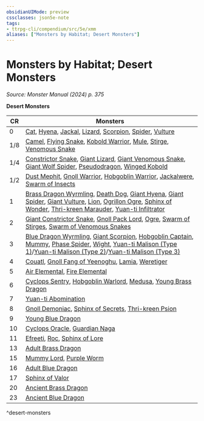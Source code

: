 ```yaml
---
obsidianUIMode: preview
cssclasses: json5e-note
tags:
- ttrpg-cli/compendium/src/5e/xmm
aliases: ["Monsters by Habitat; Desert Monsters"]
---
```

# Monsters by Habitat; Desert Monsters
*Source: Monster Manual (2024) p. 375* 

**Desert Monsters**

| CR | Monsters |
|----|----------|
| 0 | [Cat](2-Mechanics/CLI/bestiary/beast/cat-xmm.md), [Hyena](2-Mechanics/CLI/bestiary/beast/hyena-xmm.md), [Jackal](2-Mechanics/CLI/bestiary/beast/jackal-xmm.md), [Lizard](2-Mechanics/CLI/bestiary/beast/lizard-xmm.md), [Scorpion](2-Mechanics/CLI/bestiary/beast/scorpion-xmm.md), [Spider](2-Mechanics/CLI/bestiary/beast/spider-xmm.md), [Vulture](2-Mechanics/CLI/bestiary/beast/vulture-xmm.md) |
| 1/8 | [Camel](2-Mechanics/CLI/bestiary/beast/camel-xmm.md), [Flying Snake](2-Mechanics/CLI/bestiary/monstrosity/flying-snake-xmm.md), [Kobold Warrior](2-Mechanics/CLI/bestiary/dragon/kobold-warrior-xmm.md), [Mule](2-Mechanics/CLI/bestiary/beast/mule-xmm.md), [Stirge](2-Mechanics/CLI/bestiary/monstrosity/stirge-xmm.md), [Venomous Snake](2-Mechanics/CLI/bestiary/beast/venomous-snake-xmm.md) |
| 1/4 | [Constrictor Snake](2-Mechanics/CLI/bestiary/beast/constrictor-snake-xmm.md), [Giant Lizard](2-Mechanics/CLI/bestiary/beast/giant-lizard-xmm.md), [Giant Venomous Snake](2-Mechanics/CLI/bestiary/beast/giant-venomous-snake-xmm.md), [Giant Wolf Spider](2-Mechanics/CLI/bestiary/beast/giant-wolf-spider-xmm.md), [Pseudodragon](2-Mechanics/CLI/bestiary/dragon/pseudodragon-xmm.md), [Winged Kobold](2-Mechanics/CLI/bestiary/dragon/winged-kobold-xmm.md) |
| 1/2 | [Dust Mephit](2-Mechanics/CLI/bestiary/elemental/dust-mephit-xmm.md), [Gnoll Warrior](2-Mechanics/CLI/bestiary/fiend/gnoll-warrior-xmm.md), [Hobgoblin Warrior](2-Mechanics/CLI/bestiary/fey/hobgoblin-warrior-xmm.md), [Jackalwere](2-Mechanics/CLI/bestiary/fiend/jackalwere-xmm.md), [Swarm of Insects](2-Mechanics/CLI/bestiary/beast/swarm-of-insects-xmm.md) |
| 1 | [Brass Dragon Wyrmling](2-Mechanics/CLI/bestiary/dragon/brass-dragon-wyrmling-xmm.md), [Death Dog](2-Mechanics/CLI/bestiary/monstrosity/death-dog-xmm.md), [Giant Hyena](2-Mechanics/CLI/bestiary/beast/giant-hyena-xmm.md), [Giant Spider](2-Mechanics/CLI/bestiary/beast/giant-spider-xmm.md), [Giant Vulture](2-Mechanics/CLI/bestiary/monstrosity/giant-vulture-xmm.md), [Lion](2-Mechanics/CLI/bestiary/beast/lion-xmm.md), [Ogrillon Ogre](2-Mechanics/CLI/bestiary/giant/ogrillon-ogre-xmm.md), [Sphinx of Wonder](2-Mechanics/CLI/bestiary/celestial/sphinx-of-wonder-xmm.md), [Thri-kreen Marauder](2-Mechanics/CLI/bestiary/monstrosity/thri-kreen-marauder-xmm.md), [Yuan-ti Infiltrator](2-Mechanics/CLI/bestiary/monstrosity/yuan-ti-infiltrator-xmm.md) |
| 2 | [Giant Constrictor Snake](2-Mechanics/CLI/bestiary/beast/giant-constrictor-snake-xmm.md), [Gnoll Pack Lord](2-Mechanics/CLI/bestiary/fiend/gnoll-pack-lord-xmm.md), [Ogre](2-Mechanics/CLI/bestiary/giant/ogre-xmm.md), [Swarm of Stirges](2-Mechanics/CLI/bestiary/monstrosity/swarm-of-stirges-xmm.md), [Swarm of Venomous Snakes](2-Mechanics/CLI/bestiary/beast/swarm-of-venomous-snakes-xmm.md) |
| 3 | [Blue Dragon Wyrmling](2-Mechanics/CLI/bestiary/dragon/blue-dragon-wyrmling-xmm.md), [Giant Scorpion](2-Mechanics/CLI/bestiary/beast/giant-scorpion-xmm.md), [Hobgoblin Captain](2-Mechanics/CLI/bestiary/fey/hobgoblin-captain-xmm.md), [Mummy](2-Mechanics/CLI/bestiary/undead/mummy-xmm.md), [Phase Spider](2-Mechanics/CLI/bestiary/monstrosity/phase-spider-xmm.md), [Wight](2-Mechanics/CLI/bestiary/undead/wight-xmm.md), [Yuan-ti Malison (Type 1)](2-Mechanics/CLI/bestiary/monstrosity/yuan-ti-malison-type-1-xmm.md)/[Yuan-ti Malison (Type 2)](2-Mechanics/CLI/bestiary/monstrosity/yuan-ti-malison-type-2-xmm.md)/[Yuan-ti Malison (Type 3)](2-Mechanics/CLI/bestiary/monstrosity/yuan-ti-malison-type-3-xmm.md) |
| 4 | [Couatl](2-Mechanics/CLI/bestiary/celestial/couatl-xmm.md), [Gnoll Fang of Yeenoghu](2-Mechanics/CLI/bestiary/fiend/gnoll-fang-of-yeenoghu-xmm.md), [Lamia](2-Mechanics/CLI/bestiary/fiend/lamia-xmm.md), [Weretiger](2-Mechanics/CLI/bestiary/monstrosity/weretiger-xmm.md) |
| 5 | [Air Elemental](2-Mechanics/CLI/bestiary/elemental/air-elemental-xmm.md), [Fire Elemental](2-Mechanics/CLI/bestiary/elemental/fire-elemental-xmm.md) |
| 6 | [Cyclops Sentry](2-Mechanics/CLI/bestiary/giant/cyclops-sentry-xmm.md), [Hobgoblin Warlord](2-Mechanics/CLI/bestiary/fey/hobgoblin-warlord-xmm.md), [Medusa](2-Mechanics/CLI/bestiary/monstrosity/medusa-xmm.md), [Young Brass Dragon](2-Mechanics/CLI/bestiary/dragon/young-brass-dragon-xmm.md) |
| 7 | [Yuan-ti Abomination](2-Mechanics/CLI/bestiary/monstrosity/yuan-ti-abomination-xmm.md) |
| 8 | [Gnoll Demoniac](2-Mechanics/CLI/bestiary/fiend/gnoll-demoniac-xmm.md), [Sphinx of Secrets](2-Mechanics/CLI/bestiary/celestial/sphinx-of-secrets-xmm.md), [Thri-kreen Psion](2-Mechanics/CLI/bestiary/monstrosity/thri-kreen-psion-xmm.md) |
| 9 | [Young Blue Dragon](2-Mechanics/CLI/bestiary/dragon/young-blue-dragon-xmm.md) |
| 10 | [Cyclops Oracle](2-Mechanics/CLI/bestiary/giant/cyclops-oracle-xmm.md), [Guardian Naga](2-Mechanics/CLI/bestiary/celestial/guardian-naga-xmm.md) |
| 11 | [Efreeti](2-Mechanics/CLI/bestiary/elemental/efreeti-xmm.md), [Roc](2-Mechanics/CLI/bestiary/monstrosity/roc-xmm.md), [Sphinx of Lore](2-Mechanics/CLI/bestiary/celestial/sphinx-of-lore-xmm.md) |
| 13 | [Adult Brass Dragon](2-Mechanics/CLI/bestiary/dragon/adult-brass-dragon-xmm.md) |
| 15 | [Mummy Lord](2-Mechanics/CLI/bestiary/undead/mummy-lord-xmm.md), [Purple Worm](2-Mechanics/CLI/bestiary/monstrosity/purple-worm-xmm.md) |
| 16 | [Adult Blue Dragon](2-Mechanics/CLI/bestiary/dragon/adult-blue-dragon-xmm.md) |
| 17 | [Sphinx of Valor](2-Mechanics/CLI/bestiary/celestial/sphinx-of-valor-xmm.md) |
| 20 | [Ancient Brass Dragon](2-Mechanics/CLI/bestiary/dragon/ancient-brass-dragon-xmm.md) |
| 23 | [Ancient Blue Dragon](2-Mechanics/CLI/bestiary/dragon/ancient-blue-dragon-xmm.md) |
^desert-monsters